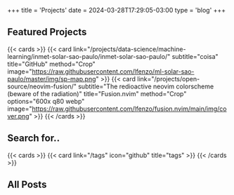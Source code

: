 +++
title = 'Projects'
date = 2024-03-28T17:29:05-03:00
type = 'blog'
+++

## Featured Projects

{{< cards >}}
    {{<
        card link="/projects/data-science/machine-learning/inmet-solar-sao-paulo/inmet-solar-sao-paulo/" 
        subtitle="coisa"
        title="GitHub"
        method="Crop"
        image="https://raw.githubusercontent.com/lfenzo/ml-solar-sao-paulo/master/img/sp-map.png"
    >}}
    {{<
        card link="/projects/open-source/neovim-fusion/" 
        subtitle="The redioactive neovim colorscheme (beware of the radiation)"
        title="Fusion.nvim"
        method="Crop" options="600x q80 webp"
        image="https://raw.githubusercontent.com/lfenzo/fusion.nvim/main/img/cover.png"
    >}}
{{< /cards >}}


## Search for..

{{< cards >}}
  {{< card link="/tags" icon="github" title="tags" >}}
{{< /cards >}}

## All Posts
